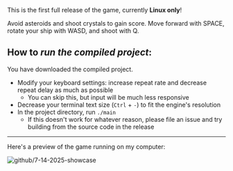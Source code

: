 This is the first full release of the game, currently **Linux only**!

Avoid asteroids and shoot crystals to gain score. Move forward with SPACE, rotate your ship with WASD, and shoot with Q.

## How to *run the compiled project*:
You have downloaded the compiled project.
- Modify your keyboard settings: increase repeat rate and decrease repeat delay as much as possible
  - You can skip this, but input will be much less responsive
- Decrease your terminal text size (`Ctrl` + `-`) to fit the engine's resolution
- In the project directory, run `./main`
  - If this doesn't work for whatever reason, please file an issue and try building from the source code in the release

---

Here's a preview of the game running on my computer:

![github/7-14-2025-showcase](https://github.com/user-attachments/assets/46dd4963-f963-43f6-b598-8465a090e6fa)